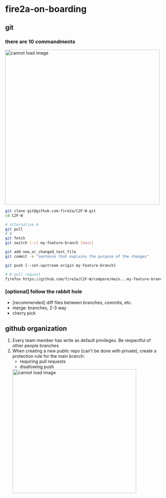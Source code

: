 # fire2a-on-boarding

## git
### there are 10 commandments

<img src="https://imgs.xkcd.com/comics/git_2x.png"  alt='cannot load image' width="500px" >

```bash
git clone git@github.com:fire2a/C2F-W.git
cd C2F-W

# alternative A
git pull
# B
git fetch 
git switch [-c] my-feature-branch [main]

git add new_or_changed_text_file
git commit -m "sentence that explains the purpose of the changes"

git push [--set-upstream origin my-feature-branch]

# B pull request
firefox https://github.com/fire2a/C2F-W/compare/main...my-feature-branch
```

### [optional] follow the rabbit hole
- [recommended] diff files between branches, commits, etc.
- merge: branches, 2-3 way
- cherry pick

## github organization
1. Every team member has write as default privileges. Be respectful of other people branches
2. When creating a new public repo (can't be done with private), create a protection rule for the main branch:
   - requiring pull requests
   - disallowing push
   <img src="https://github.com/user-attachments/assets/573f21f8-b666-4164-9baa-9bc511051c0b"  alt='cannot load image' width="400px" >
